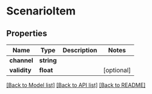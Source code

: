 # ScenarioItem

## Properties
Name | Type | Description | Notes
------------ | ------------- | ------------- | -------------
**channel** | **string** |  | 
**validity** | **float** |  | [optional] 

[[Back to Model list]](../README.md#documentation-for-models) [[Back to API list]](../README.md#documentation-for-api-endpoints) [[Back to README]](../README.md)


